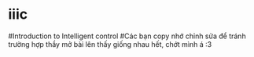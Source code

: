 # iiic
#Introduction to Intelligent control
#Các bạn copy nhớ chỉnh sửa để tránh trường hợp thầy mở bài lên thấy giống nhau hết, chớt mình á :3 
